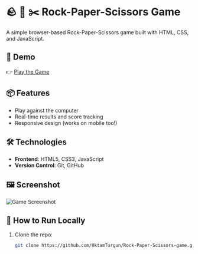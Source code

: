 # 🪨 📄 ✂️ Rock-Paper-Scissors Game

A simple browser-based Rock-Paper-Scissors game built with HTML, CSS, and JavaScript.

## 🔗 Demo
👉 [Play the Game](https://github.com/OktamTurgun/Rock-paper-scissors-game)

## 📦 Features
- Play against the computer
- Real-time results and score tracking
- Responsive design (works on mobile too!)

## 🛠️ Technologies
- **Frontend**: HTML5, CSS3, JavaScript
- **Version Control**: Git, GitHub

## 🖼️ Screenshot
![Game Screenshot](/screenshot.png)

## 🚀 How to Run Locally
1. Clone the repo:
   ```bash
   git clone https://github.com/OktamTurgun/Rock-Paper-Scissors-game.git